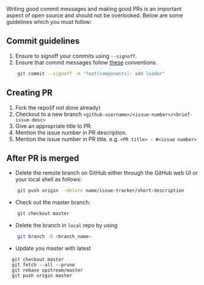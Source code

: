 Writing good commit messages and making good PRs is an important aspect of open source and should not be overlooked.
Below are some guidelines which you must follow:

## Commit guidelines

1. Ensure to signoff your commits using `--signoff`.
2. Ensure that commit messages follow [these](https://www.conventionalcommits.org/en/v1.0.0/#specification) conventions.

```bash
    git commit --signoff -m "feat(components): add loader"
```

## Creating PR

1. Fork the repo(if not done already)
2. Checkout to a new branch `<github-username>/<issue-number>/<brief-issue-desc>`
3. Give an appropriate title to PR.
4. Mention the issue number in PR description.
5. Mention the issue number in PR title. e.g. `<PR title> - #<issue number>`

## After PR is merged

- Delete the remote branch on GitHub either through the GitHub web UI or your local shell as follows:
```bash
    git push origin --delete name/issue-tracker/short-description
```
- Check out the master branch:
```bash
    git checkout master
```
- Delete the branch in `local` repo by using 
```bash
    git branch -D <branch_name>
```
- Update you master with latest
```
  git checkout master
  git fetch --all --prune
  git rebase upstream/master
  git push origin master
```

